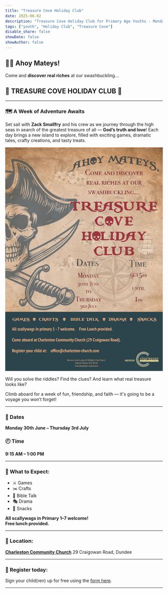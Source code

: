 ```yaml
---
title: "Treasure Cove Holiday Club"
date: 2025-06-02
description: "Treasure Cove Holiday Club for Primary Age Youths - Monday 30th June – Thursday 3rd July, 2025"
tags: ["youth", "Holiday Club", "Treasure Cove"]
disable_share: false
showDate: false
showAuthor: false
---
```


## 🏴‍☠️ Ahoy Mateys!

<p>Come and <strong>discover real riches</strong> at our swashbuckling...</p>

## 💎 TREASURE COVE HOLIDAY CLUB 💎

---

### 🗺️ A Week of Adventure Awaits

Set sail with **Zack Smallfry** and his crew as we journey through the high seas in search of the greatest treasure of all — **God’s truth and love**! Each day brings a new island to explore, filled with exciting games, dramatic tales, crafty creations, and tasty treats.

![Treasure Cove Holiday Club](../holiday-club-2025/tcholidayclub.jpg)

Will you solve the riddles? Find the clues? And learn what real treasure looks like?

Climb aboard for a week of fun, friendship, and faith — it's going to be a voyage you won’t forget!

---

### 📅 Dates
**Monday 30th June – Thursday 3rd July**  
### 🕘 Time
**9:15 AM – 1:00 PM**

---

### 🎉 What to Expect:
- ⚔️ Games  
- ✂️ Crafts  
- 📖 Bible Talk  
- 🎭 Drama  
- 🍪 Snacks  

**All scallywags in Primary 1–7 welcome!**  
**Free lunch provided.**

---

### 📍 Location:
[**Charleston Community Church**](../../../contact/#charleston-community-church)
29 Craigowan Road, Dundee

---

### 📧 Register today:
Sign your child(ren) up for free using the [form here](https://forms.gle/BerLJNvLiLLnQZpr7).


---

